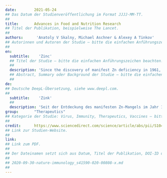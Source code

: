 ```yaml
---
date:        2021-05-24
## Das Datum der Studienveröffentlichung im Format JJJJ-MM-TT.
##
title:       Advances in Food and Nutrition Research
## Titel der Publikation, beispielweise The Lancet.
##
authors:      'Anatoly V Skalny, Michael Aschner & Alexey A Tinkov'
## Autorinnen und Autoren der Studie – bitte die einfachen Anführungszeichen beachten!
##
en:
  subtitle:    'Zinc'
  ## Titel der Studie – bitte die einfachen Anführungszeichen beachten!
  ##
  description: 'Since the discovery of manifest Zn deficiency in 1961, the increasing number of studies demonstrated the association between altered Zn status and multiple diseases. In this chapter, we provide a review of the most recent advances on the role of Zn in health and disease (2010-20), with a special focus on the role of Zn in neurodegenerative and neurodevelopmental disorders, diabetes and obesity, male and female reproduction, as well as COVID-19. In parallel with the revealed tight association between ASD risk and severity and Zn status, the particular mechanisms linking Zn2+ and ASD pathogenesis like modulation of synaptic plasticity through ProSAP/Shank scaffold, neurotransmitter metabolism, and gut microbiota, have been elucidated. The increasing body of data indicate the potential involvement of Zn2+ metabolism in neurodegeneration. Systemic Zn levels in Alzheimer’s and Parkinson’s disease were found to be reduced, whereas its sequestration in brain may result in modulation of amyloid β and α-synuclein processing with subsequent toxic effects. Zn2+ was shown to possess adipotropic effects through the role of zinc transporters, zinc finger proteins, and Zn-α2-glycoprotein in adipose tissue physiology, underlying its particular role in pathogenesis of obesity and diabetes mellitus type 2. Recent findings also contribute to further understanding of the role of Zn2+ in spermatogenesis and sperm functioning, as well as oocyte development and fertilization. Finally, Zn2+ was shown to be the potential adjuvant therapy in management of novel coronavirus infection (COVID-19), underlining the perspectives of zinc in management of old and new threats.'
  ## Abstract, Summary oder Background der Studie – bitte die einfachen Anführungszeichen beachten!
  ##
de: 
## Deutsche DeepL-Übersetzung, siehe www.deepl.com.
##
  subtitle:    'Zink'
  ##
  description: 'Seit der Entdeckung des manifesten Zn-Mangels im Jahr 1961 haben immer mehr Studien den Zusammenhang zwischen einem veränderten Zn-Status und zahlreichen Krankheiten nachgewiesen. In diesem Kapitel geben wir einen Überblick über die jüngsten Fortschritte bei der Rolle von Zn in Gesundheit und Krankheit (2010-20), mit besonderem Schwerpunkt auf der Rolle von Zn bei neurodegenerativen und neurologischen Entwicklungsstörungen, Diabetes und Fettleibigkeit, männlicher und weiblicher Fortpflanzung sowie COVID-19. Parallel zum engen Zusammenhang zwischen ASD-Risiko und -Schweregrad und dem Zn-Status wurden die besonderen Mechanismen aufgedeckt, die Zn2+ und die ASD-Pathogenese miteinander verbinden, wie die Modulation der synaptischen Plastizität durch das ProSAP/Shank-Gerüst, den Neurotransmitter-Stoffwechsel und die Darmmikrobiota. Immer mehr Daten weisen auf eine mögliche Beteiligung des Zn2+-Stoffwechsels an der Neurodegeneration hin. So wurde festgestellt, dass der systemische Zn-Spiegel bei der Alzheimer- und Parkinson-Krankheit reduziert ist, während die Sequestrierung von Zn im Gehirn zu einer Modulation der Verarbeitung von Amyloid β und α-Synuclein mit nachfolgenden toxischen Wirkungen führen kann. Gezeigt wurde, dass Zn2+ über die Rolle von Zn-Transportern, Zinkfingerproteinen und Zn-α2-Glykoprotein in der Physiologie des Fettgewebes adipotrope Wirkungen hat, was seine besondere Rolle in der Pathogenese von Fettleibigkeit und Diabetes mellitus Typ 2 erklärt. Jüngste Erkenntnisse tragen auch zu einem besseren Verständnis der Rolle von Zn2+ bei der Spermatogenese und Spermienfunktion sowie bei der Eizellenentwicklung und -befruchtung bei. Schließlich wurde gezeigt, dass Zn2+ eine potenzielle unterstützende Therapie bei der Behandlung einer neuartigen Coronavirus-Infektion (COVID-19) ist, was die Perspektiven von Zink bei der Behandlung alter und neuer Bedrohungen unterstreicht.'
group:       "Therapeutics"
## Kategorie der Studie: Virus, Immunity, Therapeutics, Vaccines – bitte die Anführungszeichen beachten!
##
credit:      https://www.sciencedirect.com/science/article/abs/pii/S1043452621000036
## Link zur Studien-Website.
##
link:       
## Link zum PDF.
##
## Der Dateinamen setzt sich aus Datum, Titel der Publikation, DOI-ID der Studie (nach dem letzten Slash) und der Dateiendung zusammen. Bitte den Unterstrich vor der DOI-ID beachten!
##
## 2020-09-30-nature-immunology_s41590-020-00808-x.md
##
---
```

<object data="{{ page.link }}" style='height:calc(100vh - 400px); width: 100%' type='application/pdf'></object>

